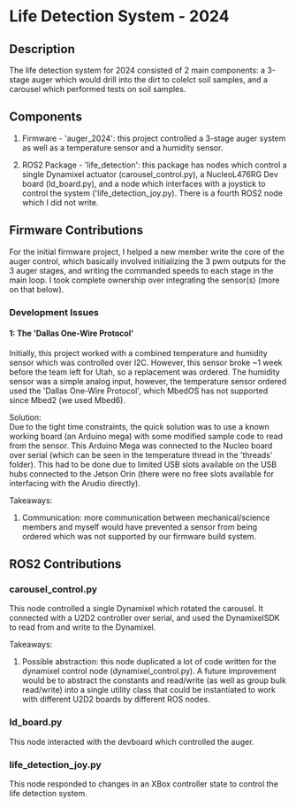 # Life Detection System - 2024

## Description
The life detection system for 2024 consisted of 2 main components: a 3-stage auger which would drill into the dirt to colelct soil samples, and a carousel which performed tests on soil samples. 

## Components
1. Firmware - 'auger_2024': this project controlled a 3-stage auger system as well as a temperature sensor and a humidity sensor.

2. ROS2 Package - 'life_detection': this package has nodes which control a single Dynamixel actuator (carousel_control.py), a NucleoL476RG Dev board (ld_board.py), and a node which interfaces with a joystick to control the system ('life_detection_joy.py). There is a fourth ROS2 node which I did not write.

## Firmware Contributions
For the initial firmware project, I helped a new member write the core of the auger control, which basically involved initializing the 3 pwm outputs for the 3 auger stages, and writing the commanded speeds to each stage in the main loop. I took complete ownership over integrating the sensor(s) (more on that below).

### Development Issues
#### 1: The 'Dallas One-Wire Protocol'
Initially, this project worked with a combined temperature and humidity sensor which was controlled over I2C. However, this sensor broke ~1 week before the team left for Utah, so a replacement was ordered. The humidity sensor was a simple analog input, however, the temperature sensor ordered used the 'Dallas One-Wire Protocol', which MbedOS has not supported since Mbed2 (we used Mbed6).   
  
Solution:  
Due to the tight time constraints, the quick solution was to use a known working board (an Arduino mega) with some modified sample code to read from the sensor. This Arduino Mega was connected to the Nucleo board over serial (which can be seen in the temperature thread in the 'threads' folder). This had to be done due to limited USB slots available on the USB hubs connected to the Jetson Orin (there were no free slots available for interfacing with the Arudio directly). 
  

Takeaways:
1. Communication: more communication between mechanical/science members and myself would have prevented a sensor from being ordered which was not supported by our firmware build system.

## ROS2 Contributions
### carousel_control.py
This node controlled a single Dynamixel which rotated the carousel. It connected with a U2D2 controller over serial, and used the DynamixelSDK to read from and write to the Dynamixel. 
  
Takeaways:  
1. Possible abstraction: this node duplicated a lot of code written for the dynamixel control node (dynamixel_control.py). A future improvement would be to abstract the constants and read/write (as well as group bulk read/write) into a single utility class that could be instantiated to work with different U2D2 boards by different ROS nodes.

### ld_board.py
This node interacted with the devboard which controlled the auger.

### life_detection_joy.py
This node responded to changes in an XBox controller state to control the life detection system. 
